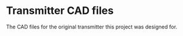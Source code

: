Transmitter CAD files
=====================

The CAD files for the original transmitter this project was designed for.
